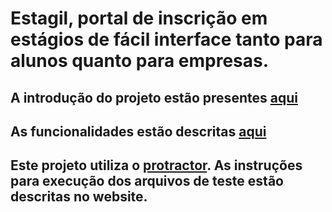 # Estagil, portal de inscrição em estágios de fácil interface tanto para alunos quanto para empresas.

## A introdução do projeto estão presentes [aqui](https://github.com/viniciuscmac/Estagil/blob/master/Docs/Documento%20de%20Vis%C3%A3o%20-%20Est%C3%A1gil.docx)
## As funcionalidades estão descritas [aqui](https://github.com/viniciuscmac/Estagil/blob/master/Docs/Est%C3%B3rias%20de%20Usu%C3%A1rio%20%E2%80%93%20Est%C3%A1gil.docx)
## Este projeto utiliza o [protractor](http://www.protractortest.org/#/). As instruções para execução dos arquivos de teste estão descritas no website.
